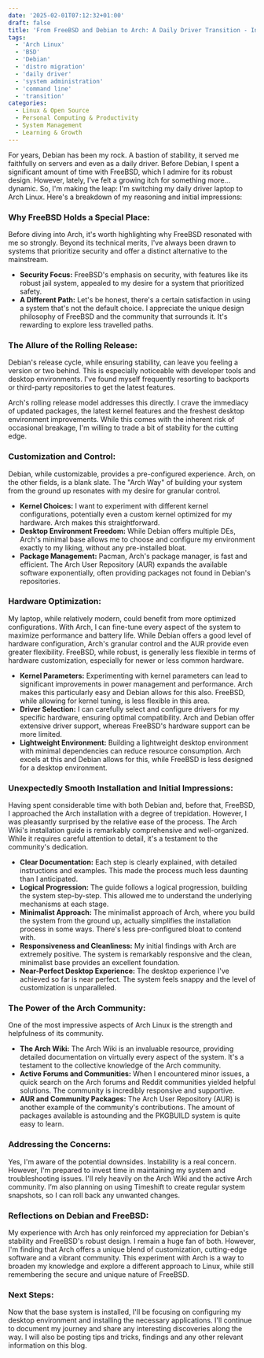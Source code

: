 ```yaml
---
date: '2025-02-01T07:12:32+01:00'
draft: false
title: 'From FreeBSD and Debian to Arch: A Daily Driver Transition - Initial Impressions'
tags:
  - 'Arch Linux'
  - 'BSD'
  - 'Debian'
  - 'distro migration'
  - 'daily driver'
  - 'system administration'
  - 'command line'
  - 'transition'
categories:
  - Linux & Open Source
  - Personal Computing & Productivity
  - System Management
  - Learning & Growth
---
```


For years, Debian has been my rock. A bastion of stability, it served me faithfully on servers and even as a daily driver. Before Debian, I spent a significant amount of time with FreeBSD, which I admire for its robust design. However, lately, I've felt a growing itch for something more... dynamic. So, I'm making the leap: I'm switching my daily driver laptop to Arch Linux. Here's a breakdown of my reasoning and initial impressions:

### Why FreeBSD Holds a Special Place:

Before diving into Arch, it's worth highlighting why FreeBSD resonated with me so strongly. Beyond its technical merits, I've always been drawn to systems that prioritize security and offer a distinct alternative to the mainstream.

* **Security Focus:** FreeBSD's emphasis on security, with features like its robust jail system, appealed to my desire for a system that prioritized safety.
* **A Different Path:** Let's be honest, there's a certain satisfaction in using a system that's not the default choice. I appreciate the unique design philosophy of FreeBSD and the community that surrounds it. It's rewarding to explore less travelled paths.

### The Allure of the Rolling Release:

Debian's release cycle, while ensuring stability, can leave you feeling a version or two behind. This is especially noticeable with developer tools and desktop environments. I've found myself frequently resorting to backports or third-party repositories to get the latest features.

Arch's rolling release model addresses this directly. I crave the immediacy of updated packages, the latest kernel features and the freshest desktop environment improvements. While this comes with the inherent risk of occasional breakage, I'm willing to trade a bit of stability for the cutting edge.

### Customization and Control:

Debian, while customizable, provides a pre-configured experience. Arch, on the other fields, is a blank slate. The "Arch Way" of building your system from the ground up resonates with my desire for granular control.

* **Kernel Choices:** I want to experiment with different kernel configurations, potentially even a custom kernel optimized for my hardware. Arch makes this straightforward.
* **Desktop Environment Freedom:** While Debian offers multiple DEs, Arch's minimal base allows me to choose and configure my environment exactly to my liking, without any pre-installed bloat.
* **Package Management:** Pacman, Arch's package manager, is fast and efficient. The Arch User Repository (AUR) expands the available software exponentially, often providing packages not found in Debian's repositories.

### Hardware Optimization:

My laptop, while relatively modern, could benefit from more optimized configurations. With Arch, I can fine-tune every aspect of the system to maximize performance and battery life. While Debian offers a good level of hardware configuration, Arch's granular control and the AUR provide even greater flexibility. FreeBSD, while robust, is generally less flexible in terms of hardware customization, especially for newer or less common hardware.

* **Kernel Parameters:** Experimenting with kernel parameters can lead to significant improvements in power management and performance. Arch makes this particularly easy and Debian allows for this also. FreeBSD, while allowing for kernel tuning, is less flexible in this area.
* **Driver Selection:** I can carefully select and configure drivers for my specific hardware, ensuring optimal compatibility. Arch and Debian offer extensive driver support, whereas FreeBSD's hardware support can be more limited.
* **Lightweight Environment:** Building a lightweight desktop environment with minimal dependencies can reduce resource consumption. Arch excels at this and Debian allows for this, while FreeBSD is less designed for a desktop environment.

### Unexpectedly Smooth Installation and Initial Impressions:

Having spent considerable time with both Debian and, before that, FreeBSD, I approached the Arch installation with a degree of trepidation. However, I was pleasantly surprised by the relative ease of the process. The Arch Wiki's installation guide is remarkably comprehensive and well-organized. While it requires careful attention to detail, it's a testament to the community's dedication.

* **Clear Documentation:** Each step is clearly explained, with detailed instructions and examples. This made the process much less daunting than I anticipated.
* **Logical Progression:** The guide follows a logical progression, building the system step-by-step. This allowed me to understand the underlying mechanisms at each stage.
* **Minimalist Approach:** The minimalist approach of Arch, where you build the system from the ground up, actually simplifies the installation process in some ways. There's less pre-configured bloat to contend with.
* **Responsiveness and Cleanliness:** My initial findings with Arch are extremely positive. The system is remarkably responsive and the clean, minimalist base provides an excellent foundation.
* **Near-Perfect Desktop Experience:** The desktop experience I've achieved so far is near perfect. The system feels snappy and the level of customization is unparalleled.

### The Power of the Arch Community:

One of the most impressive aspects of Arch Linux is the strength and helpfulness of its community.

* **The Arch Wiki:** The Arch Wiki is an invaluable resource, providing detailed documentation on virtually every aspect of the system. It's a testament to the collective knowledge of the Arch community.
* **Active Forums and Communities:** When I encountered minor issues, a quick search on the Arch forums and Reddit communities yielded helpful solutions. The community is incredibly responsive and supportive.
* **AUR and Community Packages:** The Arch User Repository (AUR) is another example of the community's contributions. The amount of packages available is astounding and the PKGBUILD system is quite easy to learn.

### Addressing the Concerns:

Yes, I'm aware of the potential downsides. Instability is a real concern. However, I'm prepared to invest time in maintaining my system and troubleshooting issues. I'll rely heavily on the Arch Wiki and the active Arch community. I’m also planning on using Timeshift to create regular system snapshots, so I can roll back any unwanted changes.

### Reflections on Debian and FreeBSD:

My experience with Arch has only reinforced my appreciation for Debian's stability and FreeBSD's robust design. I remain a huge fan of both. However, I'm finding that Arch offers a unique blend of customization, cutting-edge software and a vibrant community. This experiment with Arch is a way to broaden my knowledge and explore a different approach to Linux, while still remembering the secure and unique nature of FreeBSD.

### Next Steps:

Now that the base system is installed, I'll be focusing on configuring my desktop environment and installing the necessary applications. I'll continue to document my journey and share any interesting discoveries along the way. I will also be posting tips and tricks, findings and any other relevant information on this blog.

